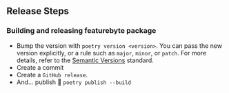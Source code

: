 ## Release Steps

### Building and releasing featurebyte package

- Bump the version with `poetry version <version>`. You can pass the new version explicitly, or a rule such as `major`, `minor`, or `patch`. For more details, refer to the [Semantic Versions](https://semver.org/) standard.
- Create a commit
- Create a `GitHub release`.
- And... publish 🙂 `poetry publish --build`
